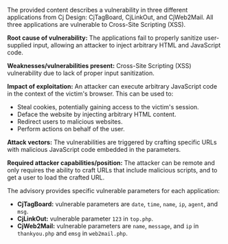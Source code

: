 The provided content describes a vulnerability in three different applications from Cj Design: CjTagBoard, CjLinkOut, and CjWeb2Mail. All three applications are vulnerable to Cross-Site Scripting (XSS).

**Root cause of vulnerability:** The applications fail to properly sanitize user-supplied input, allowing an attacker to inject arbitrary HTML and JavaScript code.

**Weaknesses/vulnerabilities present:** Cross-Site Scripting (XSS) vulnerability due to lack of proper input sanitization.

**Impact of exploitation:** An attacker can execute arbitrary JavaScript code in the context of the victim's browser. This can be used to:
*   Steal cookies, potentially gaining access to the victim's session.
*   Deface the website by injecting arbitrary HTML content.
*   Redirect users to malicious websites.
*   Perform actions on behalf of the user.

**Attack vectors:** The vulnerabilities are triggered by crafting specific URLs with malicious JavaScript code embedded in the parameters.

**Required attacker capabilities/position:** The attacker can be remote and only requires the ability to craft URLs that include malicious scripts, and to get a user to load the crafted URL.

The advisory provides specific vulnerable parameters for each application:
*   **CjTagBoard:** vulnerable parameters are `date`, `time`, `name`, `ip`, `agent`, and `msg`.
*   **CjLinkOut:** vulnerable parameter `123` in `top.php`.
*   **CjWeb2Mail:** vulnerable parameters are `name`, `message`, and `ip` in `thankyou.php` and `emsg` in `web2mail.php`.